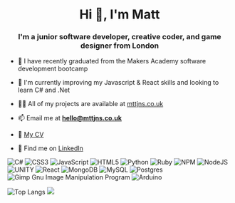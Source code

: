 <h1 align="center">Hi 👋, I'm Matt</h1>
<h3 align="center">I'm a junior software developer, creative coder, and game designer from London</h3>

- 🔭 I have recently graduated from the Makers Academy software development bootcamp
- 🌱 I'm currently improving my Javascript & React skills and looking to learn C# and .Net
  
- 👨‍💻 All of my projects are available at [mttjns.co.uk](http://www.mttjns.co.uk)
- 📫 Email me at **hello@mttjns.co.uk**
- 📄 [My CV](https://github.com/Matt-J-Jones/CV/blob/main/Matt_Jones_CV_2023.pdf)
- 👔 Find me on [LinkedIn](https://linkedin.com/in/mattjosephjones)

![C#](https://img.shields.io/badge/c%23-%23239120.svg?style=flat&logo=c-sharp&logoColor=white) ![CSS3](https://img.shields.io/badge/css3-%231572B6.svg?style=flat&logo=css3&logoColor=white) ![JavaScript](https://img.shields.io/badge/javascript-%23323330.svg?style=flat&logo=javascript&logoColor=%23F7DF1E) ![HTML5](https://img.shields.io/badge/html5-%23E34F26.svg?style=flat&logo=html5&logoColor=white) ![Python](https://img.shields.io/badge/python-3670A0?style=flat&logo=python&logoColor=ffdd54) ![Ruby](https://img.shields.io/badge/ruby-%23CC342D.svg?style=flat&logo=ruby&logoColor=white) ![NPM](https://img.shields.io/badge/NPM-%23000000.svg?style=flat&logo=npm&logoColor=white) ![NodeJS](https://img.shields.io/badge/node.js-6DA55F?style=flat&logo=node.js&logoColor=white) ![UNITY](https://img.shields.io/badge/Unity-%2320232a.svg?style=flat&logo=unity&logoColor=white) ![React](https://img.shields.io/badge/react-%2320232a.svg?style=flat&logo=react&logoColor=%2361DAFB) ![MongoDB](https://img.shields.io/badge/MongoDB-%234ea94b.svg?style=flat&logo=mongodb&logoColor=white) ![MySQL](https://img.shields.io/badge/mysql-%2300f.svg?style=flat&logo=mysql&logoColor=white) ![Postgres](https://img.shields.io/badge/postgres-%23316192.svg?style=flat&logo=postgresql&logoColor=white) ![Gimp Gnu Image Manipulation Program](https://img.shields.io/badge/Gimp-657D8B?style=flat&logo=gimp&logoColor=FFFFFF) ![Arduino](https://img.shields.io/badge/-Arduino-00979D?style=flat&logo=Arduino&logoColor=white)

![Top Langs](https://github-readme-stats.vercel.app/api/top-langs/?username=matt-j-jones&langs_count=5&layout=donut&theme=dracula&hide=HLSL,ShaderLab)
![](https://github-readme-streak-stats.herokuapp.com/?user=matt-j-jones&theme=dracula&hide_border=false)
